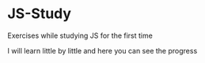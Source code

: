 # JS-Study
Exercises while studying JS for the first time

I will learn little by little and here you can see the progress
